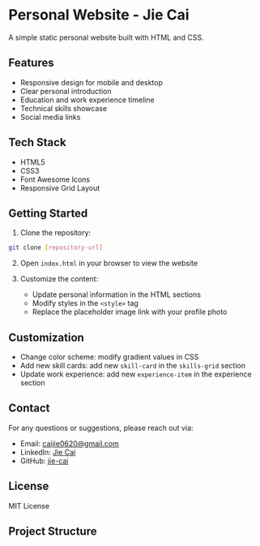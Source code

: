 # Personal Website - Jie Cai

A simple static personal website built with HTML and CSS.

## Features

- Responsive design for mobile and desktop
- Clear personal introduction
- Education and work experience timeline
- Technical skills showcase
- Social media links

## Tech Stack

- HTML5
- CSS3
- Font Awesome Icons
- Responsive Grid Layout

## Getting Started

1. Clone the repository:
```bash
git clone [repository-url]
```

2. Open `index.html` in your browser to view the website

3. Customize the content:
   - Update personal information in the HTML sections
   - Modify styles in the `<style>` tag
   - Replace the placeholder image link with your profile photo

## Customization

- Change color scheme: modify gradient values in CSS
- Add new skill cards: add new `skill-card` in the `skills-grid` section
- Update work experience: add new `experience-item` in the experience section

## Contact

For any questions or suggestions, please reach out via:

- Email: caijie0620@gmail.com
- LinkedIn: [Jie Cai](https://www.linkedin.com/in/jie-cai)
- GitHub: [jie-cai](https://github.com/jie-cai)

## License

MIT License

## Project Structure 